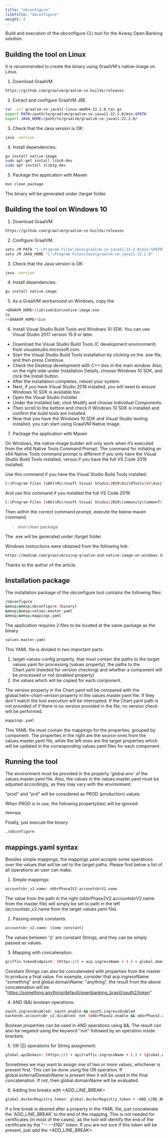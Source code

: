 ```yaml
---
title: "obconfigure"
linkTitle: "obconfigure"
weight: 8
---
```

Build and execution of the obconfigure CLI tool for the Axway Open Banking solution.

## Building the tool on Linux

It is recommended to create the binary using GraalVM's native-image on Linux.

1) Download GraalVM
```bash
https://github.com/graalvm/graalvm-ce-builds/releases
```
2) Extract and configure GraalVM JRE.
```bash
tar -xzf graalvm-ce-java11-linux-amd64-22.2.0.tar.gz
export PATH=/path/to/graalvm/graalvm-ce-java11-22.2.0/bin:$PATH
export JAVA_HOME=/path/to/graalvm/graalvm-ce-java11-22.2.0/
```

3) Check that the Java version is OK:
```bash
java -version
```

4) Install dependencies:
```bash
gu install native-image
sudo apt-get install libc6-dev
sudo apt install zlib1g-dev
```

5) Package the application with Maven
```bash
mvn clean package
```

The binary will be generated under /target folder.

## Building the tool on Windows 10

1) Download GraalVM
```bash
https://github.com/graalvm/graalvm-ce-builds/releases
```
2) Configure GraalVM.
```bash
setx /M PATH "C:\Program Files\Java\graalvm-ce-java11-22.2.0\bin;%PATH%"
setx /M JAVA_HOME "C:\Program Files\Java\graalvm-ce-java11-22.2.0"
```
3) Check that the Java version is OK:
```bash
java -version
```
4) Install dependencies:
```bash
gu install native-image
```
5) As a GraalVM workaround on Windows, copy the
```bash
<GRAAVM_HOME>\lib\svm\bin\native-image.exe
to
><GRAAVM_HOME>\bin
```

6) Install Visual Studio Build Tools and Windows 10 SDK. You can use Visual Studio 2017 version 15.9 or later.
- Download the Visual Studio Build Tools (C development environment) from visualstudio.microsoft.com.
- Start the Visual Studio Build Tools installation by clicking on the .exe file, and then press Continue.
- Check the Desktop development with C++ box in the main window. Also, on the right side under Installation Details, choose Windows 10 SDK, and click the Install button.
- After the installation completes, reboot your system.
- Next, if you have Visual Studio 2019 installed, you will need to ensure Windows 10 SDK is available too.
- Open the Visual Studio Installer.
- Under the Installed tab, click Modify and choose Individual Components.
- Then scroll to the bottom and check if Windows 10 SDK is installed and confirm the build tools are installed.
- Now that you have the Windows 10 SDK and Visual Studio tooling installed, you can start using GraalVM Native Image.

7) Package the application with Maven

On Windows, the native-image builder will only work when it’s executed from the x64 Native Tools Command Prompt.
The command for initiating an x64 Native Tools command prompt is different if you only have the Visual Studio Build Tools installed, versus if you have the full VS Code 2019 installed.

Use this command if you have the Visual Studio Build Tools installed:
```bash
C:\Program Files (x86)\Microsoft Visual Studio\2019\BuildTools\VC\Auxiliary\Build\vcvars64.bat
```
And use this command if you installed the full VS Code 2019:
```bash
C:\Program Files (x86)\Microsoft Visual Studio\2019\Community\Common7\Tools\vcvars64.bat
```

Then within the correct command prompt, execute the below maven command.

>mvn clean package

The .exe will be generated under /target folder.

Windows instructions were obtained from the following link:
```bash
https://medium.com/graalvm/using-graalvm-and-native-image-on-windows-10-9954dc071311
```

Thanks to the author of the article.

## Installation package

The installation package of the obconfigure tool contains the following files:

```bash
/obconfigure  
&emsp;&emsp;obconfigure (binary) 
&emsp;&emsp;values.master.yaml  
&emsp;&emsp;mappings.yaml
```

The application requires 2 files to be located at the same package as the binary.
```bash
values.master.yaml
```

This YAML file is divided in two important parts:
1) target-values-config property, that must contain the paths to the target values.yaml for processing (values
   property), the paths to the Chart.yaml (needed for version checking) and whether a component will be processed or not (enabled property)
2) the values which will be copied for each component.

The version property in the Chart.yaml will be compared with the global.helm-chart-version property in the
values.master.yaml file. If they don't match the tool execution will be interrupted. If the Chart.yaml path is not
provided of if there is no version provided in the file, no version check will be performed.

```bash
mappings.yaml
```

This YAML file must contain the mappings for the properties, grouped by component. The properties in the right are
the source ones from the values.master.yaml file, while the left ones are the target properties which will be
updated in the corresponding values.yaml files for each component.

## Running the tool

The environment must be provided in the property 'global.env' of the values.master.yaml file. Also, the values in the
values.master.yaml must be adjusted accordingly, as they may vary with the environment.

"prod" and "prd" will be considered as PROD (production) values.

When PROD is in use, the following property(ies) will be ignored:
```bash
demoapp
```

Finally, just execute the binary.

```bash
./obconfigure
```

## mappings.yaml syntax

Besides simple mappings, the mappings.yaml accepts some operations over the values that will be set to the target
paths. Please find below a list of all operations an user can make.

1) Simple mappings:
```bash
accountsbr_v2.name: obbrPhase2V2.accountsbrV2.name
```

The value from the path in the right (obbrPhase2V2.accountsbrV2.name from the master file) will simply be set to
path in the left (accountsbr_v2.name from the target values.yaml file).

2) Passing simple constants:
```bash
accountsbr_v2.name: (some constant)
```

The values between '()' are constant Strings, and they can be simply passed as values.

3) Mapping with concatenation:
```bash
griffin.tokenEndpoint: (https://) + acp.ingressName + (.) + global.domainName + (/default/openbanking_brasil/oauth2/token)
```

Constant Strings can also be concatenated with properties from the master to produce a
final value. For example, consider that acp.ingressName: "something" and global.domainName: "anything", the result
from the above concatenation will be "https://something.anything/default/openbanking_brasil/oauth2/token"

4) AND (&&) boolean operations:
```bash
oauth.ingressEnabled: oauth.enable && oauth.ingressEnabled
backends.accountsBr_v2.disabled: not (obbrPhase2.enable && obbrPhase2.accountsbr.enable)
```

Boolean properties can be used in AND operations using &&. The result can also be negated using the keyword "not"
followed by an operation inside brackets.

5) OR (||) operations for String assignment:
```bash
global.apiDomain: (https://) + apitraffic.ingressName + (.) + (global.externalDomainName || global.domainName)
```

Sometimes we may want to assign one of two or more values, whichever is present first. This can be done using the OR
operation. If global.externalDomainName is present then it will be used in the final concatenation. If not, then
global.domainName will be evaluated.

6) Adding line breaks with <ADD_LINE_BREAK>
```bash
global.dockerRegistry.token: global.dockerRegistry.token + <ADD_LINE_BREAK>
```

If a line break is desired after a property in the YAML file, just concatenate the 'ADD_LINE_BREAK' to the end of
the mapping. This is not needed for certificates (in most of the cases), as the tool will identify the end of the
certificate by the "-----END" token. If you are not sure if this token will be present, just add the <ADD_LINE_BREAK>.
